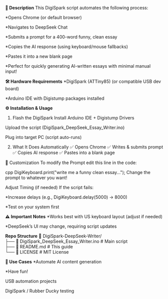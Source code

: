 

**📌 Description**
This DigiSpark script automates the following process:

*Opens Chrome (or default browser)

*Navigates to DeepSeek Chat

*Submits a prompt for a 400-word funny, clean essay

*Copies the AI response (using keyboard/mouse fallbacks)

*Pastes it into a new blank page

*Perfect for quickly generating AI-written essays with minimal manual input!

**🛠️ Hardware Requirements**
*DigiSpark (ATTiny85) (or compatible USB dev board)

*Arduino IDE with Digistump packages installed

**⚙️ Installation & Usage**
1. Flash the DigiSpark
  Install Arduino IDE + Digistump Drivers

  Upload the script (DigiSpark_DeepSeek_Essay_Writer.ino)

  Plug into target PC (script auto-runs)

2. What It Does Automatically
  ✅ Opens Chrome
  ✅ Writes & submits prompt
  ✅ Copies AI response
  ✅ Pastes into a blank page

🔧 Customization
To modify the Prompt edit this line in the code:

cpp
DigiKeyboard.print("write me a funny clean essay...");
Change the prompt to whatever you want!

Adjust Timing (if needed)
If the script fails:

*Increase delays (e.g., DigiKeyboard.delay(5000) → 8000)

*Test on your system first

**⚠️ Important Notes**
*Works best with US keyboard layout (adjust if needed)

*DeepSeek’s UI may change, requiring script updates


**Repo Structure**
📂 DigiSpark-DeepSeek-Writer/  
├── 📄 DigiSpark_DeepSeek_Essay_Writer.ino  # Main script  
├── 📄 README.md                            # This guide  
└── 📄 LICENSE                              # MIT License  

**🎯 Use Cases**
*Automate AI content generation

*Have fun!

USB automation projects

DigiSpark / Rubber Ducky testing

